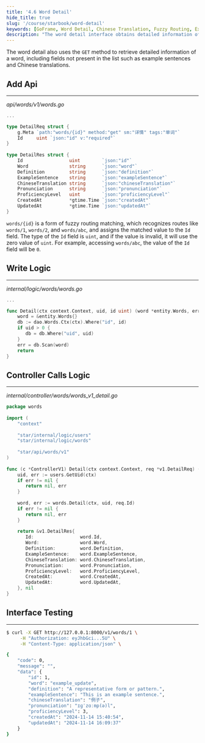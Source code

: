 ```yaml
---
title: '4.6 Word Detail'
hide_title: true
slug: '/course/starbook/word-detail'
keywords: [GoFrame, Word Detail, Chinese Translation, Fuzzy Routing, Example Sentence, Pronunciation, Interface Testing, GoFrame Framework, API, Detailed Information]
description: "The word detail interface obtains detailed information of a word not in the list through a GET request, including fields such as example sentence, Chinese translation, and pronunciation. It uses fuzzy routing to match and implements database query operations through the logic layer of the interface."
---
```

The word detail also uses the `GET` method to retrieve detailed information of a word, including fields not present in the list such as example sentences and Chinese translations.
## Add Api
---
*api/words/v1/words.go*
```go
...

type DetailReq struct {  
    g.Meta `path:"words/{id}" method:"get" sm:"详情" tags:"单词"`  
    Id     uint `json:"id" v:"required"`  
}  
  
type DetailRes struct {  
    Id                 uint        `json:"id"`  
    Word               string      `json:"word"`  
    Definition         string      `json:"definition"`  
    ExampleSentence    string      `json:"exampleSentence"`  
    ChineseTranslation string      `json:"chineseTranslation"`  
    Pronunciation      string      `json:"pronunciation"`  
    ProficiencyLevel   uint        `json:"proficiencyLevel"`  
    CreatedAt          *gtime.Time `json:"createdAt"`  
    UpdatedAt          *gtime.Time `json:"updatedAt"`  
}
```

`words/{id}` is a form of fuzzy routing matching, which recognizes routes like `words/1`, `words/2`, and `words/abc`, and assigns the matched value to the `Id` field. The type of the `Id` field is `uint`, and if the value is invalid, it will use the zero value of `uint`. For example, accessing `words/abc`, the value of the `Id` field will be `0`.

## Write Logic
---
*internal/logic/words/words.go*
```go
...

func Detail(ctx context.Context, uid, id uint) (word *entity.Words, err error) {  
    word = &entity.Words{}  
    db := dao.Words.Ctx(ctx).Where("id", id)  
    if uid > 0 {  
       db = db.Where("uid", uid)  
    }  
    err = db.Scan(word)  
    return  
}
```

## Controller Calls Logic
---
*internal/controller/words/words_v1_detail.go*
```go
package words  
  
import (  
    "context"  
  
    "star/internal/logic/users"  
    "star/internal/logic/words"
    
    "star/api/words/v1"
)  
  
func (c *ControllerV1) Detail(ctx context.Context, req *v1.DetailReq) (res *v1.DetailRes, err error) {  
    uid, err := users.GetUid(ctx)  
    if err != nil {  
       return nil, err  
    }  
  
    word, err := words.Detail(ctx, uid, req.Id)  
    if err != nil {  
       return nil, err  
    }  
  
    return &v1.DetailRes{  
       Id:                 word.Id,  
       Word:               word.Word,  
       Definition:         word.Definition,  
       ExampleSentence:    word.ExampleSentence,  
       ChineseTranslation: word.ChineseTranslation,  
       Pronunciation:      word.Pronunciation,  
       ProficiencyLevel:   word.ProficiencyLevel,  
       CreatedAt:          word.CreatedAt,  
       UpdatedAt:          word.UpdatedAt,  
    }, nil  
}
```

## Interface Testing
---
```bash
$ curl -X GET http://127.0.0.1:8000/v1/words/1 \
     -H "Authorization: eyJhbGci...5U" \
     -H "Content-Type: application/json" \

{
    "code": 0,
    "message": "",
    "data": {
        "id": 1,
        "word": "example_update",
        "definition": "A representative form or pattern.",
        "exampleSentence": "This is an example sentence.",
        "chineseTranslation": "例子",
        "pronunciation": "ɪɡˈzɑːmp(ə)l",
        "proficiencyLevel": 3,
        "createdAt": "2024-11-14 15:40:54",
        "updatedAt": "2024-11-14 16:09:37"
    }
}
```